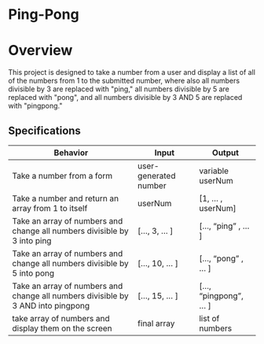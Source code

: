 
# Ping-Pong

# Overview

This project is designed to take a number from a user and display a list of all of the numbers from 1 to the submitted number, where also all numbers divisible by 3 are replaced with "ping," all numbers divisible by 5 are replaced with "pong", and all numbers divisible by 3 AND 5 are replaced with "pingpong."

## Specifications

| Behavior                                                                         | Input                 | Output              |
|----------------------------------------------------------------------------------|-----------------------|---------------------|
| Take a number from a form                                                        | user-generated number | variable userNum    |
| Take a number and return an array from 1 to itself                               | userNum               | [1, … , userNum]    |
| Take an array of numbers and change all numbers divisible by 3 into ping         | […, 3, … ]            | […, “ping” , … ]    |
| Take an array of numbers and change all numbers divisible by 5 into pong         | […, 10, … ]           | […, “pong” , … ]    |
| Take an array of numbers and change all numbers divisible by 3 AND into pingpong | […, 15, … ]           | […, “pingpong”, … ] |
| take array of numbers and display them on the screen                             | final array           | list of numbers     |
